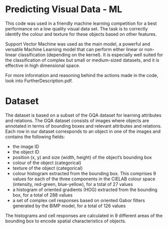 # Predicting Visual Data - ML
This code was used in a friendly machine learning competition for a best performance on a low quality visual data set.
The task is to correctly identify the colour and texture for these objects based on other features.

Support Vector Machine was used as the main model, a powerful and versatile Machine Learning model that can perform either linear or non-linear classification (depending on the kernel). It is especially well suited for the classification of complex but small or medium-sized datasets, and it is effective in high dimensional space.

For more information and reasoning behind the actions made in the code, look into FurtherDescription.pdf.

# Dataset
The dataset is based on a subset of the GQA dataset for learning attributes and relations. The GQA dataset consists of images where objects are annotated in terms of bounding boxes and relevant attributes and relations. Each row in our dataset corresponds to an object in one of the images and contains the following fields:
- the image ID
- the object ID
- position (x, y) and size (width, height) of the object’s bounding box
- colour of the object (categorical)
- texture of the object (categorical)
- colour histogram extracted from the bounding box. This comprises 9 values for each of the three components in the CIELAB colour space (intensity, red-green, blue-yellow), for a total of 27 values
- a histogram of oriented gradients (HOG) extracted from the bounding box, for a total of 288 values
- a set of complex cell responses based on oriented Gabor filters generated by the BIMP model, for a total of 126 values

The histograms and cell responses are calculated in 9 different areas of the bounding box to encode spatial characteristics of objects.
